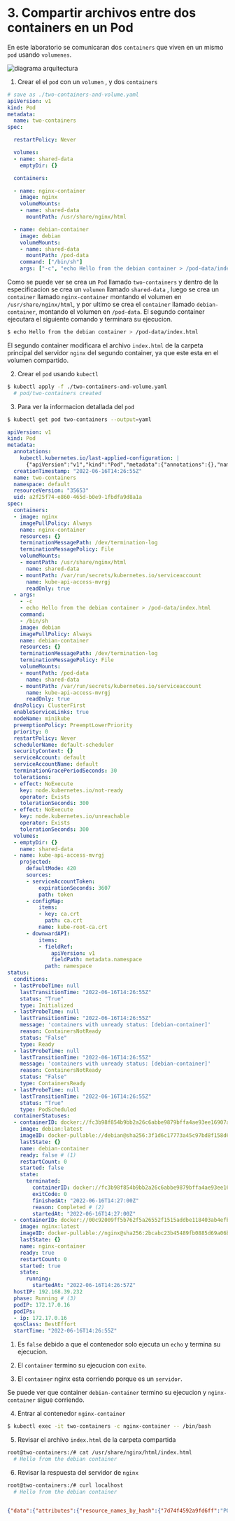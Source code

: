 # 3. Compartir archivos entre  dos containers en un Pod 
En este laboratorio se comunicaran dos `containers` que viven en un mismo `pod` usando `volumenes`.

![diagrama arquitectura](../img/k8s-multicontainer-pod-diagram.jpg)

1. Crear el el `pod` con un `volumen` , y dos `containers`
```yaml
# save as ./two-containers-and-volume.yaml
apiVersion: v1
kind: Pod
metadata:
  name: two-containers
spec:

  restartPolicy: Never

  volumes:
  - name: shared-data
    emptyDir: {}

  containers:

  - name: nginx-container
    image: nginx
    volumeMounts:
    - name: shared-data
      mountPath: /usr/share/nginx/html

  - name: debian-container
    image: debian
    volumeMounts:
    - name: shared-data
      mountPath: /pod-data
    command: ["/bin/sh"]
    args: ["-c", "echo Hello from the debian container > /pod-data/index.html"]

```
Como se puede ver se crea un `Pod` llamado `two-containers` y dentro de la especificacion se crea un `volumen` llamado `shared-data` , luego se crea un `container` llamado `nginx-container` montando el volumen en  `/usr/share/nginx/html`, y por ultimo se crea el `container` llamado `debian-container`, montando el volumen en  `/pod-data`. El segundo container ejecutara el siguiente comando y  terminara su ejecucion.
```bash
$ echo Hello from the debian container > /pod-data/index.html
```
El segundo container modificara el archivo `index.html` de la carpeta principal del servidor `nginx` del segundo container, ya que este esta en el volumen compartido.

2. Crear el `pod` usando `kubectl`
```bash
$ kubectl apply -f ./two-containers-and-volume.yaml 
  # pod/two-containers created
```

3. Para ver la informacion detallada del `pod`

```sh
$ kubectl get pod two-containers --output=yaml
```
```yaml linenums="1" title="output kubectl get pod two-containers"
apiVersion: v1
kind: Pod
metadata:
  annotations:
    kubectl.kubernetes.io/last-applied-configuration: |
      {"apiVersion":"v1","kind":"Pod","metadata":{"annotations":{},"name":"two-containers","namespace":"default"},"spec":{"containers":[{"image":"nginx","name":"nginx-container","volumeMounts":[{"mountPath":"/usr/share/nginx/html","name":"shared-data"}]},{"args":["-c","echo Hello from the debian container \u003e /pod-data/index.html"],"command":["/bin/sh"],"image":"debian","name":"debian-container","volumeMounts":[{"mountPath":"/pod-data","name":"shared-data"}]}],"restartPolicy":"Never","volumes":[{"emptyDir":{},"name":"shared-data"}]}}
  creationTimestamp: "2022-06-16T14:26:55Z"
  name: two-containers
  namespace: default
  resourceVersion: "35653"
  uid: a2f25f74-e860-465d-b0e9-1fbdfa9d8a1a
spec:
  containers:
  - image: nginx
    imagePullPolicy: Always
    name: nginx-container
    resources: {}
    terminationMessagePath: /dev/termination-log
    terminationMessagePolicy: File
    volumeMounts:
    - mountPath: /usr/share/nginx/html
      name: shared-data
    - mountPath: /var/run/secrets/kubernetes.io/serviceaccount
      name: kube-api-access-mvrgj
      readOnly: true
  - args:
    - -c
    - echo Hello from the debian container > /pod-data/index.html
    command:
    - /bin/sh
    image: debian
    imagePullPolicy: Always
    name: debian-container
    resources: {}
    terminationMessagePath: /dev/termination-log
    terminationMessagePolicy: File
    volumeMounts:
    - mountPath: /pod-data
      name: shared-data
    - mountPath: /var/run/secrets/kubernetes.io/serviceaccount
      name: kube-api-access-mvrgj
      readOnly: true
  dnsPolicy: ClusterFirst
  enableServiceLinks: true
  nodeName: minikube
  preemptionPolicy: PreemptLowerPriority
  priority: 0
  restartPolicy: Never
  schedulerName: default-scheduler
  securityContext: {}
  serviceAccount: default
  serviceAccountName: default
  terminationGracePeriodSeconds: 30
  tolerations:
  - effect: NoExecute
    key: node.kubernetes.io/not-ready
    operator: Exists
    tolerationSeconds: 300
  - effect: NoExecute
    key: node.kubernetes.io/unreachable
    operator: Exists
    tolerationSeconds: 300
  volumes:
  - emptyDir: {}
    name: shared-data
  - name: kube-api-access-mvrgj
    projected:
      defaultMode: 420
      sources:
      - serviceAccountToken:
          expirationSeconds: 3607
          path: token
      - configMap:
          items:
          - key: ca.crt
            path: ca.crt
          name: kube-root-ca.crt
      - downwardAPI:
          items:
          - fieldRef:
              apiVersion: v1
              fieldPath: metadata.namespace
            path: namespace
status:
  conditions:
  - lastProbeTime: null
    lastTransitionTime: "2022-06-16T14:26:55Z"
    status: "True"
    type: Initialized
  - lastProbeTime: null
    lastTransitionTime: "2022-06-16T14:26:55Z"
    message: 'containers with unready status: [debian-container]'
    reason: ContainersNotReady
    status: "False"
    type: Ready
  - lastProbeTime: null
    lastTransitionTime: "2022-06-16T14:26:55Z"
    message: 'containers with unready status: [debian-container]'
    reason: ContainersNotReady
    status: "False"
    type: ContainersReady
  - lastProbeTime: null
    lastTransitionTime: "2022-06-16T14:26:55Z"
    status: "True"
    type: PodScheduled
  containerStatuses:
  - containerID: docker://fc3b98f854b9bb2a26c6abbe9879bffa4ae93ee16907aa725a99a5f90699a3c5
    image: debian:latest
    imageID: docker-pullable://debian@sha256:3f1d6c17773a45c97bd8f158d665c9709d7b29ed7917ac934086ad96f92e4510
    lastState: {}
    name: debian-container
    ready: false # (1)
    restartCount: 0
    started: false
    state:
      terminated:
        containerID: docker://fc3b98f854b9bb2a26c6abbe9879bffa4ae93ee16907aa725a99a5f90699a3c5
        exitCode: 0
        finishedAt: "2022-06-16T14:27:00Z"
        reason: Completed # (2)
        startedAt: "2022-06-16T14:27:00Z"
  - containerID: docker://00c92009ff5b762f5a26552f1515addbe118403ab4efbb1e2d1244c698f0ccb2
    image: nginx:latest
    imageID: docker-pullable://nginx@sha256:2bcabc23b45489fb0885d69a06ba1d648aeda973fae7bb981bafbb884165e514
    lastState: {}
    name: nginx-container
    ready: true
    restartCount: 0
    started: true
    state:
      running:
        startedAt: "2022-06-16T14:26:57Z"
  hostIP: 192.168.39.232
  phase: Running # (3)
  podIP: 172.17.0.16
  podIPs:
  - ip: 172.17.0.16
  qosClass: BestEffort
  startTime: "2022-06-16T14:26:55Z"

```

1. Es `false`  debido a que el contenedor solo ejecuta un `echo` y termina su ejecucion.

2. El `container` termino su ejecucion con `exito`.
3. El `container` nginx esta corriendo porque es un `servidor`.

Se puede ver que container `debian-container` termino su ejecucion y `nginx-container` sigue corriendo.



4. Entrar al contenedor `nginx-container`
```sh
$ kubectl exec -it two-containers -c nginx-container -- /bin/bash
```
5. Revisar el archivo `index.html` de la carpeta compartida
```sh
root@two-containers:/# cat /usr/share/nginx/html/index.html 
  # Hello from the debian container
```

6. Revisar la respuesta del servidor de `nginx`
```bash
root@two-containers:/# curl localhost
  # Hello from the debian container
```


```json

{"data":{"attributes":{"resource_names_by_hash":{"7d74f4592a9fd6ff":"POST businessloki.loki.svc.cluster.local:3100/loki/api/v1/push","5fc09ce97131f406":"POST dc.services.visualstudio.com/v2/track","424ed4ae196ebbaf":"POST rt.services.visualstudio.com/QuickPulseService.svc/ping"}},"type":"resource_names_by_hash"}}
```